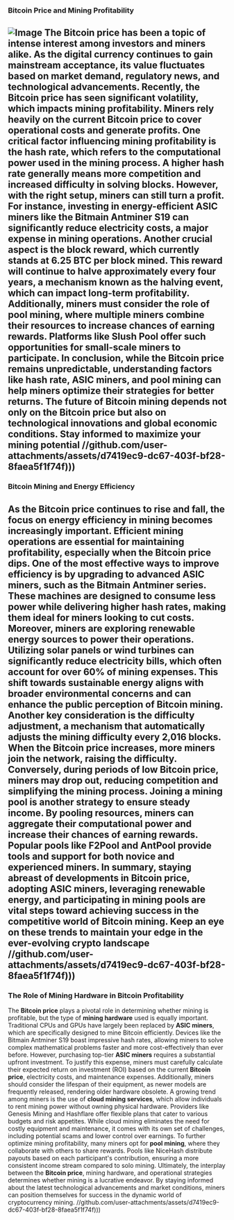 ### Bitcoin Price and Mining Profitability

![Image](https://github.com/user-attachments/assets/d7419ec9-dc67-403f-bf28-8faea5f1f74f)
The **Bitcoin price** has been a topic of intense interest among investors and miners alike. As the digital currency continues to gain mainstream acceptance, its value fluctuates based on market demand, regulatory news, and technological advancements. Recently, the **Bitcoin price** has seen significant volatility, which impacts mining profitability. Miners rely heavily on the current **Bitcoin price** to cover operational costs and generate profits.
One critical factor influencing mining profitability is the **hash rate**, which refers to the computational power used in the mining process. A higher hash rate generally means more competition and increased difficulty in solving blocks. However, with the right setup, miners can still turn a profit. For instance, investing in energy-efficient **ASIC miners** like the Bitmain Antminer S19 can significantly reduce electricity costs, a major expense in mining operations.
Another crucial aspect is the **block reward**, which currently stands at 6.25 BTC per block mined. This reward will continue to halve approximately every four years, a mechanism known as the **halving event**, which can impact long-term profitability. Additionally, miners must consider the role of **pool mining**, where multiple miners combine their resources to increase chances of earning rewards. Platforms like Slush Pool offer such opportunities for small-scale miners to participate.
In conclusion, while the **Bitcoin price** remains unpredictable, understanding factors like **hash rate**, **ASIC miners**, and **pool mining** can help miners optimize their strategies for better returns. The future of Bitcoin mining depends not only on the **Bitcoin price** but also on technological innovations and global economic conditions. Stay informed to maximize your mining potential 
 //github.com/user-attachments/assets/d7419ec9-dc67-403f-bf28-8faea5f1f74f)))
---
### Bitcoin Mining and Energy Efficiency
As the **Bitcoin price** continues to rise and fall, the focus on energy efficiency in mining becomes increasingly important. Efficient mining operations are essential for maintaining profitability, especially when the **Bitcoin price** dips. One of the most effective ways to improve efficiency is by upgrading to advanced **ASIC miners**, such as the Bitmain Antminer series. These machines are designed to consume less power while delivering higher hash rates, making them ideal for miners looking to cut costs.
Moreover, miners are exploring renewable energy sources to power their operations. Utilizing solar panels or wind turbines can significantly reduce electricity bills, which often account for over 60% of mining expenses. This shift towards sustainable energy aligns with broader environmental concerns and can enhance the public perception of Bitcoin mining.
Another key consideration is the **difficulty adjustment**, a mechanism that automatically adjusts the mining difficulty every 2,016 blocks. When the **Bitcoin price** increases, more miners join the network, raising the difficulty. Conversely, during periods of low **Bitcoin price**, miners may drop out, reducing competition and simplifying the mining process.
Joining a **mining pool** is another strategy to ensure steady income. By pooling resources, miners can aggregate their computational power and increase their chances of earning rewards. Popular pools like F2Pool and AntPool provide tools and support for both novice and experienced miners.
In summary, staying abreast of developments in **Bitcoin price**, adopting **ASIC miners**, leveraging renewable energy, and participating in **mining pools** are vital steps toward achieving success in the competitive world of Bitcoin mining. Keep an eye on these trends to maintain your edge in the ever-evolving crypto landscape
 //github.com/user-attachments/assets/d7419ec9-dc67-403f-bf28-8faea5f1f74f)))
--- 
### The Role of Mining Hardware in Bitcoin Profitability
The **Bitcoin price** plays a pivotal role in determining whether mining is profitable, but the type of **mining hardware** used is equally important. Traditional CPUs and GPUs have largely been replaced by **ASIC miners**, which are specifically designed to mine Bitcoin efficiently. Devices like the Bitmain Antminer S19 boast impressive hash rates, allowing miners to solve complex mathematical problems faster and more cost-effectively than ever before.
However, purchasing top-tier **ASIC miners** requires a substantial upfront investment. To justify this expense, miners must carefully calculate their expected return on investment (ROI) based on the current **Bitcoin price**, electricity costs, and maintenance expenses. Additionally, miners should consider the lifespan of their equipment, as newer models are frequently released, rendering older hardware obsolete.
A growing trend among miners is the use of **cloud mining services**, which allow individuals to rent mining power without owning physical hardware. Providers like Genesis Mining and Hashflare offer flexible plans that cater to various budgets and risk appetites. While cloud mining eliminates the need for costly equipment and maintenance, it comes with its own set of challenges, including potential scams and lower control over earnings.
To further optimize mining profitability, many miners opt for **pool mining**, where they collaborate with others to share rewards. Pools like NiceHash distribute payouts based on each participant's contribution, ensuring a more consistent income stream compared to solo mining.
Ultimately, the interplay between the **Bitcoin price**, mining hardware, and operational strategies determines whether mining is a lucrative endeavor. By staying informed about the latest technological advancements and market conditions, miners can position themselves for success in the dynamic world of cryptocurrency mining.
 //github.com/user-attachments/assets/d7419ec9-dc67-403f-bf28-8faea5f1f74f)))
